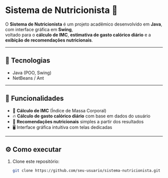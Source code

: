 # Sistema de Nutricionista 🥗

O **Sistema de Nutricionista** é um projeto acadêmico desenvolvido em **Java**, com interface gráfica em **Swing**,  
voltado para o **cálculo de IMC**, **estimativa de gasto calórico diário** e a **exibição de recomendações nutricionais**.  

---

## 🚀 Tecnologias
- Java (POO, Swing)
- NetBeans / Ant

---

## 📌 Funcionalidades
- 📏 **Cálculo de IMC** (Índice de Massa Corporal)  
- 🔥 **Cálculo de gasto calórico diário** com base em dados do usuário  
- 🥦 **Recomendações nutricionais** simples a partir dos resultados  
- 🖥️ Interface gráfica intuitiva com telas dedicadas  

---

## ⚙️ Como executar
1. Clone este repositório:
   ```bash
   git clone https://github.com/seu-usuario/sistema-nutricionista.git
